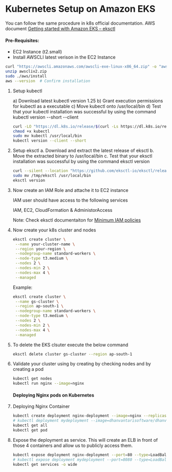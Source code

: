 # Kubernetes Setup on Amazon EKS

You can follow the same procedure in k8s official documentation. AWS document [Getting started with Amazon EKS – eksctl](https://docs.aws.amazon.com/eks/latest/userguide/getting-started-eksctl.html)

#### Pre-Requisites:
  - EC2 Instance (t2.small)
  - Install AWSCLI latest verison in the EC2 Instance
  ```sh
  curl "https://awscli.amazonaws.com/awscli-exe-linux-x86_64.zip" -o "awscliv2.zip"
  unzip awscliv2.zip
  sudo ./aws/install
  aws --version  # Confirm installation
  ```
1. Setup kubectl
   
   a) Download latest kubectl version 1.25
   b) Grant execution permissions for kubectl as a executable
   c) Move kubectl onto /usr/local/bin
   d) Test that your kubectl installation was successful by using the command kubectl version --short --client

   ```sh
   curl -LO "https://dl.k8s.io/release/$(curl -Ls https://dl.k8s.io/release/stable.txt)/bin/linux/amd64/kubectl"
   chmod +x kubectl
   sudo mv kubectl /usr/local/bin
   kubectl version --client --short
   ```

3. Setup eksctl
   a. Download and extract the latest release of eksctl
   b. Move the extracted binary to /usr/local/bin
   c. Test that your eksctl installation was successful by using the command eksctl version

   ```sh
   curl --silent --location "https://github.com/eksctl-io/eksctl/releases/latest/download/eksctl_$(uname -s)_amd64.tar.gz" | tar xz -C /tmp
   sudo mv /tmp/eksctl /usr/local/bin
   eksctl version
   ```

4. Now create an IAM Role and attache it to EC2 instance

   IAM user should have access to the following services

   IAM, EC2, CloudFormation & AdministorAccess
   
   Note: Check eksctl documentaiton for [Minimum IAM policies](https://eksctl.io/usage/minimum-iam-policies/)

5. Now create your k8s cluster and nodes
   ```sh
   eksctl create cluster \
    --name your-cluster-name \
    --region your-region \
    --nodegroup-name standard-workers \
    --node-type t3.medium \
    --nodes 2 \
    --nodes-min 2 \
    --nodes-max 4 \
    --managed
   ```

   Example:
   ```sh
   eksctl create cluster \
    --name gs-cluster \
    --region ap-south-1 \
    --nodegroup-name standard-workers \
    --node-type t3.medium \
    --nodes 2 \
    --nodes-min 2 \
    --nodes-max 4 \
    --managed
    ```

6. To delete the EKS clsuter execute the below command
   ```sh
   eksctl delete cluster gs-cluster --region ap-south-1
   ```

7. Validate your cluster using by creating by checking nodes and by creating a pod
   ```sh
   kubectl get nodes
   kubectl run nginx --image=nginx
   ```

   #### Deploying Nginx pods on Kubernetes
1. Deploying Nginx Container
    ```sh
    kubectl create deployment nginx-deployment --image=nginx --replicas=4 --port=80
    # kubectl deployment mydeployment --image=dhanvantarisoftware/dhanvantari-image --replicas=4 --port=8080
    kubectl get all
    kubectl get pod
   ```

1. Expose the deployment as service. This will create an ELB in front of those 4 containers and allow us to publicly access them.
   ```sh
   kubectl expose deployment nginx-deployment --port=80 --type=LoadBalancer
   # kubectl expose deployment mydeployment --port=8080 --type=LoadBalancer
   kubectl get services -o wide
   ```
